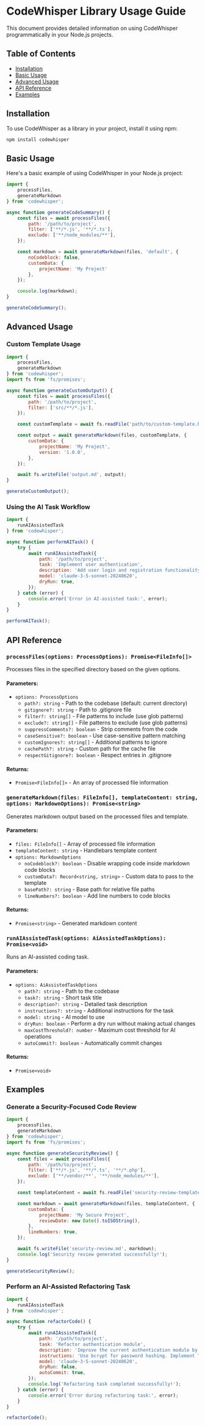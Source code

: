 # CodeWhisper Library Usage Guide

This document provides detailed information on using CodeWhisper programmatically in your Node.js projects.

## Table of Contents

* [Installation](#installation)
* [Basic Usage](#basic-usage)
* [Advanced Usage](#advanced-usage)
* [API Reference](#api-reference)
* [Examples](#examples)

## Installation

To use CodeWhisper as a library in your project, install it using npm:

```bash
npm install codewhisper
```

## Basic Usage

Here's a basic example of using CodeWhisper in your Node.js project:

```javascript
import {
    processFiles,
    generateMarkdown
} from 'codewhisper';

async function generateCodeSummary() {
    const files = await processFiles({
        path: '/path/to/project',
        filter: ['**/*.js', '**/*.ts'],
        exclude: ['**/node_modules/**'],
    });

    const markdown = await generateMarkdown(files, 'default', {
        noCodeblock: false,
        customData: {
            projectName: 'My Project'
        },
    });

    console.log(markdown);
}

generateCodeSummary();
```

## Advanced Usage

### Custom Template Usage

```javascript
import {
    processFiles,
    generateMarkdown
} from 'codewhisper';
import fs from 'fs/promises';

async function generateCustomOutput() {
    const files = await processFiles({
        path: '/path/to/project',
        filter: ['src/**/*.js'],
    });

    const customTemplate = await fs.readFile('path/to/custom-template.hbs', 'utf-8');

    const output = await generateMarkdown(files, customTemplate, {
        customData: {
            projectName: 'My Project',
            version: '1.0.0',
        },
    });

    await fs.writeFile('output.md', output);
}

generateCustomOutput();
```

### Using the AI Task Workflow

```javascript
import {
    runAIAssistedTask
} from 'codewhisper';

async function performAITask() {
    try {
        await runAIAssistedTask({
            path: '/path/to/project',
            task: 'Implement user authentication',
            description: 'Add user login and registration functionality using JWT',
            model: 'claude-3-5-sonnet-20240620',
            dryRun: true,
        });
    } catch (error) {
        console.error('Error in AI-assisted task:', error);
    }
}

performAITask();
```

## API Reference

### `processFiles(options: ProcessOptions): Promise<FileInfo[]>`

Processes files in the specified directory based on the given options.

#### Parameters:

* `options: ProcessOptions`
  + `path?: string` - Path to the codebase (default: current directory)
  + `gitignore?: string` - Path to .gitignore file
  + `filter?: string[]` - File patterns to include (use glob patterns)
  + `exclude?: string[]` - File patterns to exclude (use glob patterns)
  + `suppressComments?: boolean` - Strip comments from the code
  + `caseSensitive?: boolean` - Use case-sensitive pattern matching
  + `customIgnores?: string[]` - Additional patterns to ignore
  + `cachePath?: string` - Custom path for the cache file
  + `respectGitignore?: boolean` - Respect entries in .gitignore

#### Returns:

* `Promise<FileInfo[]>` - An array of processed file information

### `generateMarkdown(files: FileInfo[], templateContent: string, options: MarkdownOptions): Promise<string>`

Generates markdown output based on the processed files and template.

#### Parameters:

* `files: FileInfo[]` - Array of processed file information
* `templateContent: string` - Handlebars template content
* `options: MarkdownOptions`
  + `noCodeblock?: boolean` - Disable wrapping code inside markdown code blocks
  + `customData?: Record<string, string>` - Custom data to pass to the template
  + `basePath?: string` - Base path for relative file paths
  + `lineNumbers?: boolean` - Add line numbers to code blocks

#### Returns:

* `Promise<string>` - Generated markdown content

### `runAIAssistedTask(options: AiAssistedTaskOptions): Promise<void>`

Runs an AI-assisted coding task.

#### Parameters:

* `options: AiAssistedTaskOptions`
  + `path?: string` - Path to the codebase
  + `task?: string` - Short task title
  + `description?: string` - Detailed task description
  + `instructions?: string` - Additional instructions for the task
  + `model: string` - AI model to use
  + `dryRun: boolean` - Perform a dry run without making actual changes
  + `maxCostThreshold?: number` - Maximum cost threshold for AI operations
  + `autoCommit?: boolean` - Automatically commit changes

#### Returns:

* `Promise<void>`

## Examples

### Generate a Security-Focused Code Review

```javascript
import {
    processFiles,
    generateMarkdown
} from 'codewhisper';
import fs from 'fs/promises';

async function generateSecurityReview() {
    const files = await processFiles({
        path: '/path/to/project',
        filter: ['**/*.js', '**/*.ts', '**/*.php'],
        exclude: ['**/vendor/**', '**/node_modules/**'],
    });

    const templateContent = await fs.readFile('security-review-template.hbs', 'utf-8');

    const markdown = await generateMarkdown(files, templateContent, {
        customData: {
            projectName: 'My Secure Project',
            reviewDate: new Date().toISOString(),
        },
        lineNumbers: true,
    });

    await fs.writeFile('security-review.md', markdown);
    console.log('Security review generated successfully!');
}

generateSecurityReview();
```

### Perform an AI-Assisted Refactoring Task

```javascript
import {
    runAIAssistedTask
} from 'codewhisper';

async function refactorCode() {
    try {
        await runAIAssistedTask({
            path: '/path/to/project',
            task: 'Refactor authentication module',
            description: 'Improve the current authentication module by implementing proper password hashing, adding multi-factor authentication support, and reorganizing the code for better maintainability.',
            instructions: 'Use bcrypt for password hashing. Implement TOTP for multi-factor authentication. Follow SOLID principles in the refactored code.',
            model: 'claude-3-5-sonnet-20240620',
            dryRun: false,
            autoCommit: true,
        });
        console.log('Refactoring task completed successfully!');
    } catch (error) {
        console.error('Error during refactoring task:', error);
    }
}

refactorCode();
```
